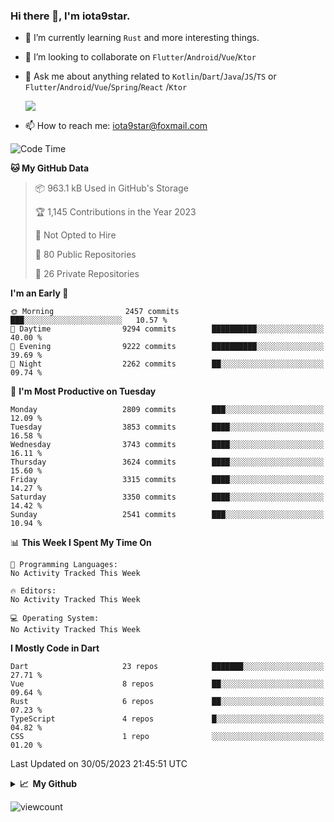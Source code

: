 ### Hi there 👋, I'm iota9star.

- 🌱 I’m currently learning `Rust` and more interesting things.
- 👯 I’m looking to collaborate on `Flutter`/`Android`/`Vue`/`Ktor`
- 💬 Ask me about anything related to `Kotlin`/`Dart`/`Java`/`JS`/`TS` or `Flutter`/`Android`/`Vue`/`Spring`/`React`
  /`Ktor`
  
  ![](https://github-readme-stats.vercel.app/api/top-langs?username=iota9star&show_icons=true&locale=en&layout=compact)
  
- 📫 How to reach me: [iota9star@foxmail.com](iota9star@foxmail.com)


<!--START_SECTION:waka-->
![Code Time](http://img.shields.io/badge/Code%20Time-3%2C090%20hrs%2054%20mins-blue)

**🐱 My GitHub Data** 

> 📦 963.1 kB Used in GitHub's Storage 
 > 
> 🏆 1,145 Contributions in the Year 2023
 > 
> 🚫 Not Opted to Hire
 > 
> 📜 80 Public Repositories 
 > 
> 🔑 26 Private Repositories 
 > 
**I'm an Early 🐤** 

```text
🌞 Morning                2457 commits        ███░░░░░░░░░░░░░░░░░░░░░░   10.57 % 
🌆 Daytime                9294 commits        ██████████░░░░░░░░░░░░░░░   40.00 % 
🌃 Evening                9222 commits        ██████████░░░░░░░░░░░░░░░   39.69 % 
🌙 Night                  2262 commits        ██░░░░░░░░░░░░░░░░░░░░░░░   09.74 % 
```
📅 **I'm Most Productive on Tuesday** 

```text
Monday                   2809 commits        ███░░░░░░░░░░░░░░░░░░░░░░   12.09 % 
Tuesday                  3853 commits        ████░░░░░░░░░░░░░░░░░░░░░   16.58 % 
Wednesday                3743 commits        ████░░░░░░░░░░░░░░░░░░░░░   16.11 % 
Thursday                 3624 commits        ████░░░░░░░░░░░░░░░░░░░░░   15.60 % 
Friday                   3315 commits        ████░░░░░░░░░░░░░░░░░░░░░   14.27 % 
Saturday                 3350 commits        ████░░░░░░░░░░░░░░░░░░░░░   14.42 % 
Sunday                   2541 commits        ███░░░░░░░░░░░░░░░░░░░░░░   10.94 % 
```


📊 **This Week I Spent My Time On** 

```text
💬 Programming Languages: 
No Activity Tracked This Week

🔥 Editors: 
No Activity Tracked This Week

💻 Operating System: 
No Activity Tracked This Week
```

**I Mostly Code in Dart** 

```text
Dart                     23 repos            ███████░░░░░░░░░░░░░░░░░░   27.71 % 
Vue                      8 repos             ██░░░░░░░░░░░░░░░░░░░░░░░   09.64 % 
Rust                     6 repos             ██░░░░░░░░░░░░░░░░░░░░░░░   07.23 % 
TypeScript               4 repos             █░░░░░░░░░░░░░░░░░░░░░░░░   04.82 % 
CSS                      1 repo              ░░░░░░░░░░░░░░░░░░░░░░░░░   01.20 % 
```




 Last Updated on 30/05/2023 21:45:51 UTC
<!--END_SECTION:waka-->

<details>
  <summary><b>📈&nbsp;&nbsp;My Github</b></summary>
  <br>
  <img src='https://github-profile-trophy.vercel.app/?username=iota9star'>
  <img src='https://bad-apple-github-readme.vercel.app/api?show_bg=1&username=iota9star&hide_title=true'>
  <img src='http://cr-skills-chart-widget.azurewebsites.net/api/api?username=iota9star'>
  <img src='https://github-readme-stats.vercel.app/api/wakatime?username=iota9star&layout=compact'>
</details>


![viewcount](https://count.getloli.com/get/@iota9star?theme=rule34)

